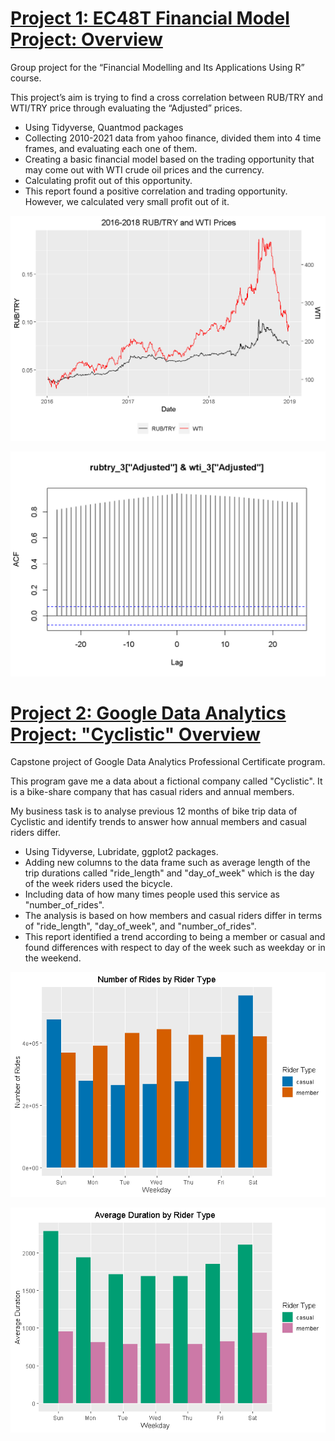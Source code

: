 # [Project 1: EC48T Financial Model Project: Overview](https://github.com/atakanpeker/R_FinancialModel_Project)

Group project for the “Financial Modelling and Its Applications Using R” course.

This project’s aim is trying to find a cross correlation between RUB/TRY and WTI/TRY price through evaluating the “Adjusted” prices.

* Using Tidyverse, Quantmod packages
* Collecting 2010-2021 data from yahoo finance, divided them into 4 time frames, and evaluating each one of them.
* Creating a basic financial model based on the trading opportunity that may come out with WTI crude oil prices and the currency.
* Calculating profit out of this opportunity.
* This report found a positive correlation and trading opportunity. However, we calculated very small profit out of it.

![](/images/2016-2018.png)

![](/images/2016-2018_ccf.png)

# [Project 2: Google Data Analytics Project: "Cyclistic" Overview](https://github.com/atakanpeker/Google_Certificate_Capstone_Project)

Capstone project of Google Data Analytics Professional Certificate program. 

This program gave me a data about a fictional company called "Cyclistic". It is a bike-share company that has casual riders and annual members.

My business task is to analyse previous 12 months of bike trip data of Cyclistic and identify trends to answer how annual members and casual riders differ.
* Using Tidyverse, Lubridate, ggplot2 packages.
* Adding new columns to the data frame such as average length of the trip durations called "ride_length" and "day_of_week" which is the day of the week riders used the bicycle.
* Including data of how many times people used this service as "number_of_rides".
* The analysis is based on how members and casual riders differ in terms of "ride_length", "day_of_week", and "number_of_rides".
* This report identified a trend according to being a member or casual and found differences with respect to day of the week such as weekday or in the weekend.

![](/images/number_of_rides_by_rider_type.png)

![](/images/average_ride_length_by_rider_type.png)

